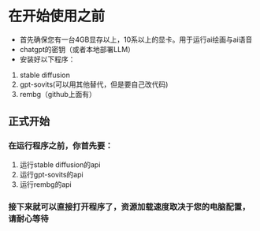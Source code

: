 # 在开始使用之前
- 首先确保您有一台4GB显存以上，10系以上的显卡。用于运行ai绘画与ai语音
- chatgpt的密钥（或者本地部署LLM）
- 安装好以下程序：
1. stable diffusion
2. gpt-sovits(可以用其他替代，但是要自己改代码)
3. rembg（github上面有）

## 正式开始
### 在运行程序之前，你首先要：

1. 运行stable diffusion的api
2. 运行gpt-sovits的api
3. 运行rembg的api

### 接下来就可以直接打开程序了，资源加载速度取决于您的电脑配置，请耐心等待
